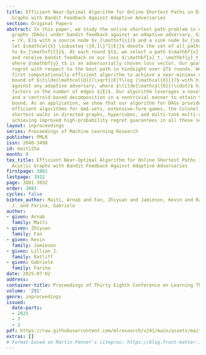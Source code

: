 ```yaml
---
title: Efficient Near-Optimal Algorithm for Online Shortest Paths in Directed Acyclic
  Graphs with Bandit Feedback Against Adaptive Adversaries
section: Original Papers
abstract: In this paper, we study the online shortest path problem in directed acyclic
  graphs (DAGs) under bandit feedback against an adaptive adversary. Given a DAG $G
  = (V, E)$ with a source node $v_{\mathsf{s}}$ and a sink node $v_{\mathsf{t}}$,
  let $\mathcal{X} \subseteq \{0,1\}^{|E|}$ denote the set of all paths from $v_{\mathsf{s}}$
  to $v_{\mathsf{t}}$. At each round $t$, we select a path $\mathbf{x}_t \in \mathcal{X}$
  and receive bandit feedback on our loss $⟨\mathbf{x}_t, \mathbf{y}_t ⟩\in [-1,1]$,
  where $\mathbf{y}_t$ is an adversarially chosen loss vector. Our goal is to minimize
  regret with respect to the best path in hindsight over $T$ rounds. We propose the
  first computationally efficient algorithm to achieve a near-minimax optimal regret
  bound of $\tilde{\mathcal{O}}(\sqrt{|E|T\log |\mathcal{X}|})$ with high probability
  against any adaptive adversary, where $\tilde{\mathcal{O}}(\cdot)$ hides logarithmic
  factors in the number of edges $|E|$. Our algorithm leverages a novel loss estimator
  and a centroid-based decomposition in a nontrivial manner to attain this regret
  bound. As an application, we show that our algorithm for DAGs provides state-of-the-art
  efficient algorithms for $m$-sets, extensive-form games, the Colonel Blotto game,
  shortest walks in directed graphs, hypercubes, and multi-task multi-armed bandits,
  achieving improved high-probability regret guarantees in all these settings.
layout: inproceedings
series: Proceedings of Machine Learning Research
publisher: PMLR
issn: 2640-3498
id: maiti25a
month: 0
tex_title: Efficient Near-Optimal Algorithm for Online Shortest Paths in Directed
  Acyclic Graphs with Bandit Feedback Against Adaptive Adversaries
firstpage: 3881
lastpage: 3932
page: 3881-3932
order: 3881
cycles: false
bibtex_author: Maiti, Arnab and Fan, Zhiyuan and Jamieson, Kevin and Ratliff, Lillian
  J. and Farina, Gabriele
author:
- given: Arnab
  family: Maiti
- given: Zhiyuan
  family: Fan
- given: Kevin
  family: Jamieson
- given: Lillian J.
  family: Ratliff
- given: Gabriele
  family: Farina
date: 2025-07-02
address:
container-title: Proceedings of Thirty Eighth Conference on Learning Theory
volume: '291'
genre: inproceedings
issued:
  date-parts:
  - 2025
  - 7
  - 2
pdf: https://raw.githubusercontent.com/mlresearch/v291/main/assets/maiti25a/maiti25a.pdf
extras: []
# Format based on Martin Fenner's citeproc: https://blog.front-matter.io/posts/citeproc-yaml-for-bibliographies/
---
```

